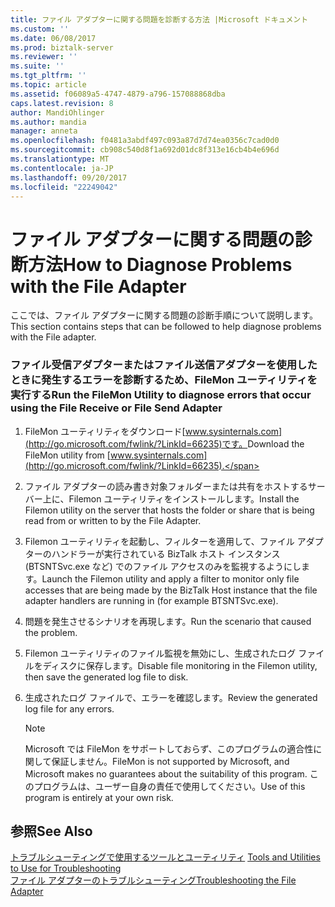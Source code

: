 ```yaml
---
title: ファイル アダプターに関する問題を診断する方法 |Microsoft ドキュメント
ms.custom: ''
ms.date: 06/08/2017
ms.prod: biztalk-server
ms.reviewer: ''
ms.suite: ''
ms.tgt_pltfrm: ''
ms.topic: article
ms.assetid: f06089a5-4747-4879-a796-157088868dba
caps.latest.revision: 8
author: MandiOhlinger
ms.author: mandia
manager: anneta
ms.openlocfilehash: f0481a3abdf497c093a87d7d74ea0356c7cad0d0
ms.sourcegitcommit: cb908c540d8f1a692d01dc8f313e16cb4b4e696d
ms.translationtype: MT
ms.contentlocale: ja-JP
ms.lasthandoff: 09/20/2017
ms.locfileid: "22249042"
---
```

# <a name="how-to-diagnose-problems-with-the-file-adapter"></a><span data-ttu-id="6b646-102">ファイル アダプターに関する問題の診断方法</span><span class="sxs-lookup"><span data-stu-id="6b646-102">How to Diagnose Problems with the File Adapter</span></span>
<span data-ttu-id="6b646-103">ここでは、ファイル アダプターに関する問題の診断手順について説明します。</span><span class="sxs-lookup"><span data-stu-id="6b646-103">This section contains steps that can be followed to help diagnose problems with the File adapter.</span></span>  
  
### <a name="run-the-filemon-utility-to-diagnose-errors-that-occur-using-the-file-receive-or-file-send-adapter"></a><span data-ttu-id="6b646-104">ファイル受信アダプターまたはファイル送信アダプターを使用したときに発生するエラーを診断するため、FileMon ユーティリティを実行する</span><span class="sxs-lookup"><span data-stu-id="6b646-104">Run the FileMon Utility to diagnose errors that occur using the File Receive or File Send Adapter</span></span>  
  
1.  <span data-ttu-id="6b646-105">FileMon ユーティリティをダウンロード[www.sysinternals.com](http://go.microsoft.com/fwlink/?LinkId=66235)です。</span><span class="sxs-lookup"><span data-stu-id="6b646-105">Download the FileMon utility from [www.sysinternals.com](http://go.microsoft.com/fwlink/?LinkId=66235).</span></span>  
  
2.  <span data-ttu-id="6b646-106">ファイル アダプターの読み書き対象フォルダーまたは共有をホストするサーバー上に、Filemon ユーティリティをインストールします。</span><span class="sxs-lookup"><span data-stu-id="6b646-106">Install the Filemon utility on the server that hosts the folder or share that is being read from or written to by the File Adapter.</span></span>  
  
3.  <span data-ttu-id="6b646-107">Filemon ユーティリティを起動し、フィルターを適用して、ファイル アダプターのハンドラーが実行されている BizTalk ホスト インスタンス (BTSNTSvc.exe など) でのファイル アクセスのみを監視するようにします。</span><span class="sxs-lookup"><span data-stu-id="6b646-107">Launch the Filemon utility and apply a filter to monitor only file accesses that are being made by the BizTalk Host instance that the file adapter handlers are running in (for example BTSNTSvc.exe).</span></span>  
  
4.  <span data-ttu-id="6b646-108">問題を発生させるシナリオを再現します。</span><span class="sxs-lookup"><span data-stu-id="6b646-108">Run the scenario that caused the problem.</span></span>  
  
5.  <span data-ttu-id="6b646-109">Filemon ユーティリティのファイル監視を無効にし、生成されたログ ファイルをディスクに保存します。</span><span class="sxs-lookup"><span data-stu-id="6b646-109">Disable file monitoring in the Filemon utility, then save the generated log file to disk.</span></span>  
  
6.  <span data-ttu-id="6b646-110">生成されたログ ファイルで、エラーを確認します。</span><span class="sxs-lookup"><span data-stu-id="6b646-110">Review the generated log file for any errors.</span></span>  
  
    > [!NOTE]
    >  <span data-ttu-id="6b646-111">Microsoft では FileMon をサポートしておらず、このプログラムの適合性に関して保証しません。</span><span class="sxs-lookup"><span data-stu-id="6b646-111">FileMon is not supported by Microsoft, and Microsoft makes no guarantees about the suitability of this program.</span></span> <span data-ttu-id="6b646-112">このプログラムは、ユーザー自身の責任で使用してください。</span><span class="sxs-lookup"><span data-stu-id="6b646-112">Use of this program is entirely at your own risk.</span></span>  
  
## <a name="see-also"></a><span data-ttu-id="6b646-113">参照</span><span class="sxs-lookup"><span data-stu-id="6b646-113">See Also</span></span>  
 <span data-ttu-id="6b646-114">[トラブルシューティングで使用するツールとユーティリティ](../core/tools-and-utilities-to-use-for-troubleshooting.md) </span><span class="sxs-lookup"><span data-stu-id="6b646-114">[Tools and Utilities to Use for Troubleshooting](../core/tools-and-utilities-to-use-for-troubleshooting.md) </span></span>  
 [<span data-ttu-id="6b646-115">ファイル アダプターのトラブルシューティング</span><span class="sxs-lookup"><span data-stu-id="6b646-115">Troubleshooting the File Adapter</span></span>](../core/troubleshooting-the-file-adapter.md)